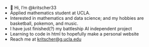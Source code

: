 - 👋 Hi, I’m @kritscher33
- Applied mathematics student at UCLA.
- Interested in mathematics and data science; and my hobbies are basketball, pokemon, and music.
- I have just finished(?) my battleship AI independent project
- Learning to code in html to hopefully make a personal website
- Reach me at kritscher@g.ucla.edu 

<!---
kritscher33/kritscher33 is a ✨ special ✨ repository because its `README.md` (this file) appears on your GitHub profile.
You can click the Preview link to take a look at your changes.
--->

